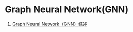 # Graph Neural Network(GNN)
1. [Graph Neural Network（GNN）综述](https://mp.weixin.qq.com/s/wVc3w5U5HwG33uzHdIc-3w)
